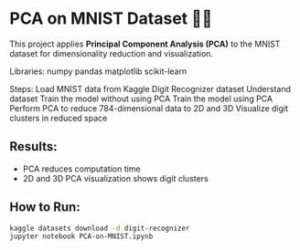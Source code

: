 # PCA on MNIST Dataset 🎨🔢

This project applies **Principal Component Analysis (PCA)** to the MNIST dataset for dimensionality reduction and visualization.

Libraries:
  numpy
  pandas
  matplotlib
  scikit-learn

Steps:
  Load MNIST data from Kaggle Digit Recognizer dataset
  Understand dataset 
  Train the model without using PCA
  Train the model using PCA
  Perform PCA to reduce 784-dimensional data to 2D and 3D
  Visualize digit clusters in reduced space

## Results:
- PCA reduces computation time
- 2D and 3D PCA visualization shows digit clusters

## How to Run:
```bash
kaggle datasets download -d digit-recognizer
jupyter notebook PCA-on-MNIST.ipynb
